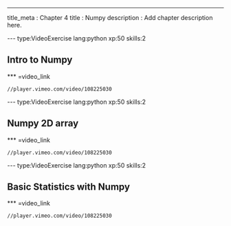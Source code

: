 ---
title_meta  : Chapter 4
title       : Numpy
description : Add chapter description here.

--- type:VideoExercise lang:python xp:50 skills:2
## Intro to Numpy

*** =video_link
```{python}
//player.vimeo.com/video/108225030
```

--- type:VideoExercise lang:python xp:50 skills:2
## Numpy 2D array

*** =video_link
```{python}
//player.vimeo.com/video/108225030
```

--- type:VideoExercise lang:python xp:50 skills:2
## Basic Statistics with Numpy

*** =video_link
```{python}
//player.vimeo.com/video/108225030
```
